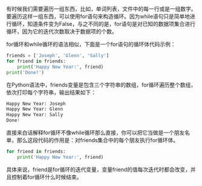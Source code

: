 有时候我们需要遍历一组东西，比如，单词列表，文件中的每一行或是一组数字。要遍历这样一组东西，可以使用for语句来构造循环。因为while语句只是简单地进行循环，知道条件变为False，与之不同的是，for语句是对已知的数据项集合进行循环，因为它的迭代次数取决于数据项的个数。

for循环和while循环的语法相似，下面是一个for语句的循环体代码示例：
```python
friends = ['Joseph', 'Glenn', 'Sally'] 
for friend in friends:
    print('Happy New Year:', friend)
print('Done!')
```
在Python语法中，friends变量是包含三个字符串的数组，for循环遍历整个数组，依次打印每个字符串，输出结果如下：
```python
Happy New Year: Joseph
Happy New Year: Glenn
Happy New Year: Sally
Done!
```

直接来白话解释for循环不像while循环那么直接，你可以把它当做是一个朋友名单，那么这段代码的作用是：对friends集合中的每个朋友执行for循环体。
```python
for friend in friends:
    print('Happy New Year:', friend)
```
具体来说，friend是for循环的迭代变量，变量friend的值每次迭代时都会改变，并且控制着for循环什么时候结束。

